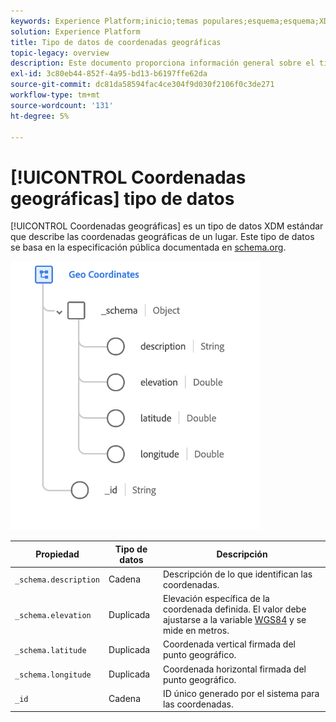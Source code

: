 ```yaml
---
keywords: Experience Platform;inicio;temas populares;esquema;esquema;XDM;campos;esquemas;esquemas;geografía;coordenadas;tipo de datos;tipo de datos;tipo de datos;tipo de datos;
solution: Experience Platform
title: Tipo de datos de coordenadas geográficas
topic-legacy: overview
description: Este documento proporciona información general sobre el tipo de datos XDM Coordenadas geográficamente.
exl-id: 3c80eb44-852f-4a95-bd13-b6197ffe62da
source-git-commit: dc81da58594fac4ce304f9d030f2106f0c3de271
workflow-type: tm+mt
source-wordcount: '131'
ht-degree: 5%

---
```


# [!UICONTROL Coordenadas geográficas] tipo de datos

[!UICONTROL Coordenadas geográficas] es un tipo de datos XDM estándar que describe las coordenadas geográficas de un lugar. Este tipo de datos se basa en la especificación pública documentada en [schema.org](https://schema.org/GeoCoordinates).

<img src="../images/data-types/geo-coordinates.png" width="400" /><br />

| Propiedad | Tipo de datos | Descripción |
| --- | --- | --- |
| `_schema.description` | Cadena | Descripción de lo que identifican las coordenadas. |
| `_schema.elevation` | Duplicada | Elevación específica de la coordenada definida. El valor debe ajustarse a la variable [WGS84](https://gisgeography.com/wgs84-world-geodetic-system/) y se mide en metros. |
| `_schema.latitude` | Duplicada | Coordenada vertical firmada del punto geográfico. |
| `_schema.longitude` | Duplicada | Coordenada horizontal firmada del punto geográfico. |
| `_id` | Cadena | ID único generado por el sistema para las coordenadas. |
